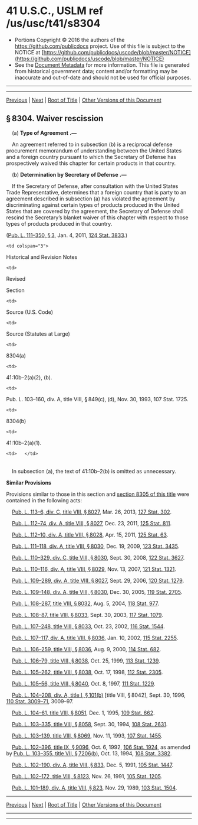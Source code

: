 ---
---

# 41 U.S.C., USLM ref /us/usc/t41/s8304

* Portions Copyright © 2016 the authors of the https://github.com/publicdocs project.
  Use of this file is subject to the NOTICE at [https://github.com/publicdocs/uscode/blob/master/NOTICE](https://github.com/publicdocs/uscode/blob/master/NOTICE)
* See the [Document Metadata](././../../../../..//README.md) for more information.
  This file is generated from historical government data; content and/or formatting may be inaccurate and out-of-date and should not be used for official purposes.

----------
----------

[Previous](./../../../../..//us/usc/t41/stIV/ch83/m__us_usc_t41_s8303.md) | [Next](./../../../../..//us/usc/t41/stIV/ch83/m__us_usc_t41_s8305.md) | [Root of Title](./../../../../../) | [Other Versions of this Document](https://publicdocs.github.io/go/links?ns=uslm&ref=%2Fus%2Fusc%2Ft41%2Fs8304)

## § 8304. Waiver rescission

    (a)  __Type of Agreement__  __.—__ 

    An agreement referred to in subsection (b) is a reciprocal defense procurement memorandum of understanding between the United States and a foreign country pursuant to which the Secretary of Defense has prospectively waived this chapter for certain products in that country.

    (b)  __Determination by Secretary of Defense__  __.—__ 

    If the Secretary of Defense, after consultation with the United States Trade Representative, determines that a foreign country that is party to an agreement described in subsection (a) has violated the agreement by discriminating against certain types of products produced in the United States that are covered by the agreement, the Secretary of Defense shall rescind the Secretary’s blanket waiver of this chapter with respect to those types of products produced in that country.

([Pub. L. 111–350, § 3][/us/pl/111/350/s3], Jan. 4, 2011, [124 Stat. 3833][/us/stat/124/3833].)

<table>

  <tr>

    <td colspan="3"> 

Historical and Revision Notes  </td>

  </tr>

  <tr>

    <td> 

Revised

Section  </td>

    <td> 

Source (U.S. Code)  </td>

    <td> 

Source (Statutes at Large)  </td>

  </tr>

  <tr>

    <td> 

8304(a)  </td>

    <td> 

41:10b–2(a)(2), (b).  </td>

    <td> 

Pub. L. 103–160, div. A, title VIII, § 849(c), (d), Nov. 30, 1993, 107 Stat. 1725.  </td>

  </tr>

  <tr>

    <td> 

8304(b)  </td>

    <td> 

41:10b–2(a)(1).  </td>

    <td>   </td>

  </tr>

</table>

    In subsection (a), the text of 41:10b–2(b) is omitted as unnecessary.

 __Similar Provisions__ 

Provisions similar to those in this section and [section 8305 of this title][/us/usc/t41/s8305] were contained in the following acts:

    [Pub. L. 113–6, div. C, title VIII, § 8027][/us/pl/113/6/s8027], Mar. 26, 2013, [127 Stat. 302][/us/stat/127/302].

    [Pub. L. 112–74, div. A, title VIII, § 8027][/us/pl/112/74/s8027], Dec. 23, 2011, [125 Stat. 811][/us/stat/125/811].

    [Pub. L. 112–10, div. A, title VIII, § 8028][/us/pl/112/10/s8028], Apr. 15, 2011, [125 Stat. 63][/us/stat/125/63].

    [Pub. L. 111–118, div. A, title VIII, § 8030][/us/pl/111/118/s8030], Dec. 19, 2009, [123 Stat. 3435][/us/stat/123/3435].

    [Pub. L. 110–329, div. C, title VIII, § 8030][/us/pl/110/329/s8030], Sept. 30, 2008, [122 Stat. 3627][/us/stat/122/3627].

    [Pub. L. 110–116, div. A, title VIII, § 8029][/us/pl/110/116/s8029], Nov. 13, 2007, [121 Stat. 1321][/us/stat/121/1321].

    [Pub. L. 109–289, div. A, title VIII, § 8027][/us/pl/109/289/s8027], Sept. 29, 2006, [120 Stat. 1279][/us/stat/120/1279].

    [Pub. L. 109–148, div. A, title VIII, § 8030][/us/pl/109/148/s8030], Dec. 30, 2005, [119 Stat. 2705][/us/stat/119/2705].

    [Pub. L. 108–287, title VIII, § 8032][/us/pl/108/287/s8032], Aug. 5, 2004, [118 Stat. 977][/us/stat/118/977].

    [Pub. L. 108–87, title VIII, § 8033][/us/pl/108/87/s8033], Sept. 30, 2003, [117 Stat. 1079][/us/stat/117/1079].

    [Pub. L. 107–248, title VIII, § 8033][/us/pl/107/248/s8033], Oct. 23, 2002, [116 Stat. 1544][/us/stat/116/1544].

    [Pub. L. 107–117, div. A, title VIII, § 8036][/us/pl/107/117/s8036], Jan. 10, 2002, [115 Stat. 2255][/us/stat/115/2255].

    [Pub. L. 106–259, title VIII, § 8036][/us/pl/106/259/s8036], Aug. 9, 2000, [114 Stat. 682][/us/stat/114/682].

    [Pub. L. 106–79, title VIII, § 8038][/us/pl/106/79/s8038], Oct. 25, 1999, [113 Stat. 1239][/us/stat/113/1239].

    [Pub. L. 105–262, title VIII, § 8038][/us/pl/105/262/s8038], Oct. 17, 1998, [112 Stat. 2305][/us/stat/112/2305].

    [Pub. L. 105–56, title VIII, § 8040][/us/pl/105/56/s8040], Oct. 8, 1997, [111 Stat. 1229][/us/stat/111/1229].

    [Pub. L. 104–208, div. A, title I, § 101(b)][/us/pl/104/208/s101/b] \[title VIII, § 8042\], Sept. 30, 1996, [110 Stat. 3009–71][/us/stat/110/3009-71], 3009–97.

    [Pub. L. 104–61, title VIII, § 8051][/us/pl/104/61/s8051], Dec. 1, 1995, [109 Stat. 662][/us/stat/109/662].

    [Pub. L. 103–335, title VIII, § 8058][/us/pl/103/335/s8058], Sept. 30, 1994, [108 Stat. 2631][/us/stat/108/2631].

    [Pub. L. 103–139, title VIII, § 8069][/us/pl/103/139/s8069], Nov. 11, 1993, [107 Stat. 1455][/us/stat/107/1455].

    [Pub. L. 102–396, title IX, § 9096][/us/pl/102/396/s9096], Oct. 6, 1992, [106 Stat. 1924][/us/stat/106/1924], as amended by [Pub. L. 103–355, title VII, § 7206(b)][/us/pl/103/355/s7206/b], Oct. 13, 1994, [108 Stat. 3382][/us/stat/108/3382].

    [Pub. L. 102–190, div. A, title VIII, § 833][/us/pl/102/190/s833], Dec. 5, 1991, [105 Stat. 1447][/us/stat/105/1447].

    [Pub. L. 102–172, title VIII, § 8123][/us/pl/102/172/s8123], Nov. 26, 1991, [105 Stat. 1205][/us/stat/105/1205].

    [Pub. L. 101–189, div. A, title VIII, § 823][/us/pl/101/189/s823], Nov. 29, 1989, [103 Stat. 1504][/us/stat/103/1504].

----------

[Previous](./../../../../..//us/usc/t41/stIV/ch83/m__us_usc_t41_s8303.md) | [Next](./../../../../..//us/usc/t41/stIV/ch83/m__us_usc_t41_s8305.md) | [Root of Title](./../../../../../) | [Other Versions of this Document](https://publicdocs.github.io/go/links?ns=uslm&ref=%2Fus%2Fusc%2Ft41%2Fs8304)

----------
----------

[/us/pl/111/350/s3]: https://publicdocs.github.io/go/links?ns=uslm&ref=%2Fus%2Fpl%2F111%2F350%2Fs3
[/us/stat/124/3833]: https://publicdocs.github.io/go/links?ns=uslm&ref=%2Fus%2Fstat%2F124%2F3833
[/us/usc/t41/s8305]: https://publicdocs.github.io/go/links?ns=uslm&ref=%2Fus%2Fusc%2Ft41%2Fs8305
[/us/pl/113/6/s8027]: https://publicdocs.github.io/go/links?ns=uslm&ref=%2Fus%2Fpl%2F113%2F6%2Fs8027
[/us/stat/127/302]: https://publicdocs.github.io/go/links?ns=uslm&ref=%2Fus%2Fstat%2F127%2F302
[/us/pl/112/74/s8027]: https://publicdocs.github.io/go/links?ns=uslm&ref=%2Fus%2Fpl%2F112%2F74%2Fs8027
[/us/stat/125/811]: https://publicdocs.github.io/go/links?ns=uslm&ref=%2Fus%2Fstat%2F125%2F811
[/us/pl/112/10/s8028]: https://publicdocs.github.io/go/links?ns=uslm&ref=%2Fus%2Fpl%2F112%2F10%2Fs8028
[/us/stat/125/63]: https://publicdocs.github.io/go/links?ns=uslm&ref=%2Fus%2Fstat%2F125%2F63
[/us/pl/111/118/s8030]: https://publicdocs.github.io/go/links?ns=uslm&ref=%2Fus%2Fpl%2F111%2F118%2Fs8030
[/us/stat/123/3435]: https://publicdocs.github.io/go/links?ns=uslm&ref=%2Fus%2Fstat%2F123%2F3435
[/us/pl/110/329/s8030]: https://publicdocs.github.io/go/links?ns=uslm&ref=%2Fus%2Fpl%2F110%2F329%2Fs8030
[/us/stat/122/3627]: https://publicdocs.github.io/go/links?ns=uslm&ref=%2Fus%2Fstat%2F122%2F3627
[/us/pl/110/116/s8029]: https://publicdocs.github.io/go/links?ns=uslm&ref=%2Fus%2Fpl%2F110%2F116%2Fs8029
[/us/stat/121/1321]: https://publicdocs.github.io/go/links?ns=uslm&ref=%2Fus%2Fstat%2F121%2F1321
[/us/pl/109/289/s8027]: https://publicdocs.github.io/go/links?ns=uslm&ref=%2Fus%2Fpl%2F109%2F289%2Fs8027
[/us/stat/120/1279]: https://publicdocs.github.io/go/links?ns=uslm&ref=%2Fus%2Fstat%2F120%2F1279
[/us/pl/109/148/s8030]: https://publicdocs.github.io/go/links?ns=uslm&ref=%2Fus%2Fpl%2F109%2F148%2Fs8030
[/us/stat/119/2705]: https://publicdocs.github.io/go/links?ns=uslm&ref=%2Fus%2Fstat%2F119%2F2705
[/us/pl/108/287/s8032]: https://publicdocs.github.io/go/links?ns=uslm&ref=%2Fus%2Fpl%2F108%2F287%2Fs8032
[/us/stat/118/977]: https://publicdocs.github.io/go/links?ns=uslm&ref=%2Fus%2Fstat%2F118%2F977
[/us/pl/108/87/s8033]: https://publicdocs.github.io/go/links?ns=uslm&ref=%2Fus%2Fpl%2F108%2F87%2Fs8033
[/us/stat/117/1079]: https://publicdocs.github.io/go/links?ns=uslm&ref=%2Fus%2Fstat%2F117%2F1079
[/us/pl/107/248/s8033]: https://publicdocs.github.io/go/links?ns=uslm&ref=%2Fus%2Fpl%2F107%2F248%2Fs8033
[/us/stat/116/1544]: https://publicdocs.github.io/go/links?ns=uslm&ref=%2Fus%2Fstat%2F116%2F1544
[/us/pl/107/117/s8036]: https://publicdocs.github.io/go/links?ns=uslm&ref=%2Fus%2Fpl%2F107%2F117%2Fs8036
[/us/stat/115/2255]: https://publicdocs.github.io/go/links?ns=uslm&ref=%2Fus%2Fstat%2F115%2F2255
[/us/pl/106/259/s8036]: https://publicdocs.github.io/go/links?ns=uslm&ref=%2Fus%2Fpl%2F106%2F259%2Fs8036
[/us/stat/114/682]: https://publicdocs.github.io/go/links?ns=uslm&ref=%2Fus%2Fstat%2F114%2F682
[/us/pl/106/79/s8038]: https://publicdocs.github.io/go/links?ns=uslm&ref=%2Fus%2Fpl%2F106%2F79%2Fs8038
[/us/stat/113/1239]: https://publicdocs.github.io/go/links?ns=uslm&ref=%2Fus%2Fstat%2F113%2F1239
[/us/pl/105/262/s8038]: https://publicdocs.github.io/go/links?ns=uslm&ref=%2Fus%2Fpl%2F105%2F262%2Fs8038
[/us/stat/112/2305]: https://publicdocs.github.io/go/links?ns=uslm&ref=%2Fus%2Fstat%2F112%2F2305
[/us/pl/105/56/s8040]: https://publicdocs.github.io/go/links?ns=uslm&ref=%2Fus%2Fpl%2F105%2F56%2Fs8040
[/us/stat/111/1229]: https://publicdocs.github.io/go/links?ns=uslm&ref=%2Fus%2Fstat%2F111%2F1229
[/us/pl/104/208/s101/b]: https://publicdocs.github.io/go/links?ns=uslm&ref=%2Fus%2Fpl%2F104%2F208%2Fs101%2Fb
[/us/stat/110/3009-71]: https://publicdocs.github.io/go/links?ns=uslm&ref=%2Fus%2Fstat%2F110%2F3009-71
[/us/pl/104/61/s8051]: https://publicdocs.github.io/go/links?ns=uslm&ref=%2Fus%2Fpl%2F104%2F61%2Fs8051
[/us/stat/109/662]: https://publicdocs.github.io/go/links?ns=uslm&ref=%2Fus%2Fstat%2F109%2F662
[/us/pl/103/335/s8058]: https://publicdocs.github.io/go/links?ns=uslm&ref=%2Fus%2Fpl%2F103%2F335%2Fs8058
[/us/stat/108/2631]: https://publicdocs.github.io/go/links?ns=uslm&ref=%2Fus%2Fstat%2F108%2F2631
[/us/pl/103/139/s8069]: https://publicdocs.github.io/go/links?ns=uslm&ref=%2Fus%2Fpl%2F103%2F139%2Fs8069
[/us/stat/107/1455]: https://publicdocs.github.io/go/links?ns=uslm&ref=%2Fus%2Fstat%2F107%2F1455
[/us/pl/102/396/s9096]: https://publicdocs.github.io/go/links?ns=uslm&ref=%2Fus%2Fpl%2F102%2F396%2Fs9096
[/us/stat/106/1924]: https://publicdocs.github.io/go/links?ns=uslm&ref=%2Fus%2Fstat%2F106%2F1924
[/us/pl/103/355/s7206/b]: https://publicdocs.github.io/go/links?ns=uslm&ref=%2Fus%2Fpl%2F103%2F355%2Fs7206%2Fb
[/us/stat/108/3382]: https://publicdocs.github.io/go/links?ns=uslm&ref=%2Fus%2Fstat%2F108%2F3382
[/us/pl/102/190/s833]: https://publicdocs.github.io/go/links?ns=uslm&ref=%2Fus%2Fpl%2F102%2F190%2Fs833
[/us/stat/105/1447]: https://publicdocs.github.io/go/links?ns=uslm&ref=%2Fus%2Fstat%2F105%2F1447
[/us/pl/102/172/s8123]: https://publicdocs.github.io/go/links?ns=uslm&ref=%2Fus%2Fpl%2F102%2F172%2Fs8123
[/us/stat/105/1205]: https://publicdocs.github.io/go/links?ns=uslm&ref=%2Fus%2Fstat%2F105%2F1205
[/us/pl/101/189/s823]: https://publicdocs.github.io/go/links?ns=uslm&ref=%2Fus%2Fpl%2F101%2F189%2Fs823
[/us/stat/103/1504]: https://publicdocs.github.io/go/links?ns=uslm&ref=%2Fus%2Fstat%2F103%2F1504


